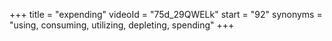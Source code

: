 +++
title = "expending"
videoId = "75d_29QWELk"
start = "92"
synonyms = "using, consuming, utilizing, depleting, spending"
+++

